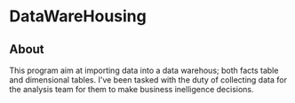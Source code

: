 # DataWareHousing

## About
This program aim at importing data into a data warehous; both facts table and dimensional tables. I've been tasked with the duty of collecting data for the analysis team for them to make business inelligence decisions. 
